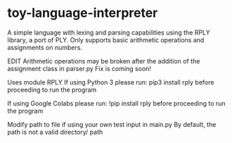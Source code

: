 # toy-language-interpreter
A simple language with lexing and parsing capabilities using the RPLY library, a port of PLY. Only supports basic arithmetic operations and assignments on numbers. 

EDIT
Arithmetic operations may be broken after the addition of the assignment class in parser.py
Fix is coming soon!

Uses module RPLY
If using Python 3
please run: pip3 install rply 
before proceeding to run the program

If using Google Colabs
please run: !pip install rply 
before proceeding to run the program

Modify path to file if using your own test input in main.py 
By default, the path is not a valid directory/ path
